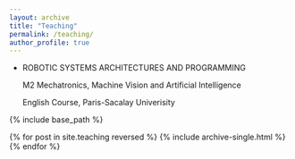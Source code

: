 ```yaml
---
layout: archive
title: "Teaching"
permalink: /teaching/
author_profile: true
---
```


* ROBOTIC SYSTEMS ARCHITECTURES AND PROGRAMMING
  
  M2 Mechatronics, Machine Vision and Artificial Intelligence

  English Course, Paris-Sacalay Univerisity




{% include base_path %}

{% for post in site.teaching reversed %}
  {% include archive-single.html %}
{% endfor %}
